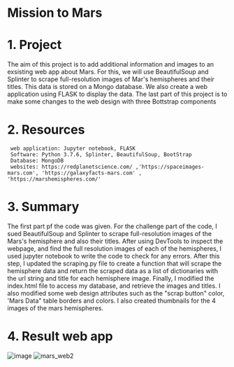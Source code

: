 # Mission to Mars
# 1. Project
  The aim of this project is to add additional information and images to an exsisting web app about Mars.
  For this, we will use BeautifulSoup and Splinter to scrape full-resolution images of Mar's hemispheres and their titles.
  This data is stored on a Mongo database. We also create a web application using FLASK to display the data. The last part of this project
  is to make some changes to the web design with three Bottstrap components
  
# 2. Resources
     web application: Jupyter notebook, FLASK
     Software: Python 3.7.6, Splinter, BeautifulSoup, BootStrap
     Database: MongoDB
     websites: https://redplanetscience.com/ ,'https://spaceimages-mars.com', 'https://galaxyfacts-mars.com' , 'https://marshemispheres.com/'


# 3. Summary
   The first part pf the code was given. For the challenge part of the code, I sued BeautifulSoup and Splinter to scrape full-resolution
   images of the Mars's hemisphere and also their titles.
   After using DevTools to inspect the webpage, and find the full resolution images of each of the hemispheres, I used jupyter notebook to write
   the code to check for any errors.
   After this step, I updated the scraping.py file to create a function that will scrape the hemisphere data and return the scraped data as a list
   of dictionaries with the url string and title for each hemisphere image.
   Finally, I modified the index.html file to access my database, and retrieve the images and titles.
   I also modified some web design attributes such as the "scrap button" color, 'Mars Data" table borders and colors. I also created thumbnails for the 
   4 images of the mars hemispheres.

# 4. Result web app

![image](https://user-images.githubusercontent.com/85843030/131760960-dcf64995-d488-42ad-9783-e8853e00d0c5.png)
![mars_web2](https://user-images.githubusercontent.com/85843030/131761590-0b37058f-aec9-4196-af71-197c5d0762e6.jpg)


     
